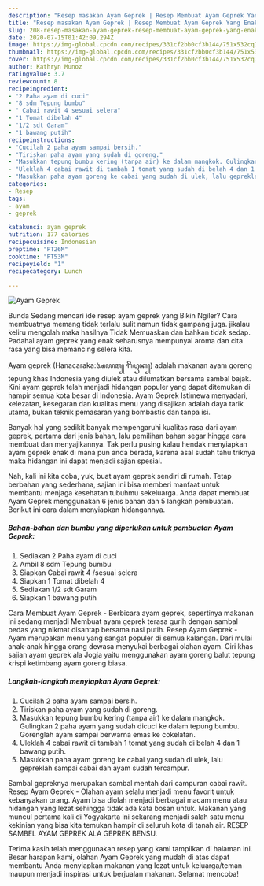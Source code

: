 ```yaml
---
description: "Resep masakan Ayam Geprek | Resep Membuat Ayam Geprek Yang Enak Dan Lezat"
title: "Resep masakan Ayam Geprek | Resep Membuat Ayam Geprek Yang Enak Dan Lezat"
slug: 208-resep-masakan-ayam-geprek-resep-membuat-ayam-geprek-yang-enak-dan-lezat
date: 2020-07-15T01:42:09.294Z
image: https://img-global.cpcdn.com/recipes/331cf2bb0cf3b144/751x532cq70/ayam-geprek-foto-resep-utama.jpg
thumbnail: https://img-global.cpcdn.com/recipes/331cf2bb0cf3b144/751x532cq70/ayam-geprek-foto-resep-utama.jpg
cover: https://img-global.cpcdn.com/recipes/331cf2bb0cf3b144/751x532cq70/ayam-geprek-foto-resep-utama.jpg
author: Kathryn Munoz
ratingvalue: 3.7
reviewcount: 8
recipeingredient:
- "2 Paha ayam di cuci"
- "8 sdm Tepung bumbu"
- " Cabai rawit 4 sesuai selera"
- "1 Tomat dibelah 4"
- "1/2 sdt Garam"
- "1 bawang putih"
recipeinstructions:
- "Cucilah 2 paha ayam sampai bersih."
- "Tiriskan paha ayam yang sudah di goreng."
- "Masukkan tepung bumbu kering (tanpa air) ke dalam mangkok. Gulingkan 2 paha ayam yang sudah dicuci ke dalam tepung bumbu. Gorenglah ayam sampai berwarna emas ke cokelatan."
- "Uleklah 4 cabai rawit di tambah 1 tomat yang sudah di belah 4 dan 1 bawang putih."
- "Masukkan paha ayam goreng ke cabai yang sudah di ulek, lalu gepreklah sampai cabai dan ayam sudah tercampur."
categories:
- Resep
tags:
- ayam
- geprek

katakunci: ayam geprek 
nutrition: 177 calories
recipecuisine: Indonesian
preptime: "PT26M"
cooktime: "PT53M"
recipeyield: "1"
recipecategory: Lunch

---
```



![Ayam Geprek](https://img-global.cpcdn.com/recipes/331cf2bb0cf3b144/751x532cq70/ayam-geprek-foto-resep-utama.jpg)

Bunda Sedang mencari ide resep ayam geprek yang Bikin Ngiler? Cara membuatnya memang tidak terlalu sulit namun tidak gampang juga. jikalau keliru mengolah maka hasilnya Tidak Memuaskan dan bahkan tidak sedap. Padahal ayam geprek yang enak seharusnya mempunyai aroma dan cita rasa yang bisa memancing selera kita.

Ayam geprek (Hanacaraka:ꦄꦪꦩ꧀ ꦒꦼꦥꦽꦏ꧀) adalah makanan ayam goreng tepung khas Indonesia yang diulek atau dilumatkan bersama sambal bajak. Kini ayam geprek telah menjadi hidangan populer yang dapat ditemukan di hampir semua kota besar di Indonesia. Ayam Geprek Istimewa menyadari, kelezatan, kesegaran dan kualitas menu yang disajikan adalah daya tarik utama, bukan teknik pemasaran yang bombastis dan tanpa isi.

Banyak hal yang sedikit banyak mempengaruhi kualitas rasa dari ayam geprek, pertama dari jenis bahan, lalu pemilihan bahan segar hingga cara membuat dan menyajikannya. Tak perlu pusing kalau hendak menyiapkan ayam geprek enak di mana pun anda berada, karena asal sudah tahu triknya maka hidangan ini dapat menjadi sajian spesial.


Nah, kali ini kita coba, yuk, buat ayam geprek sendiri di rumah. Tetap berbahan yang sederhana, sajian ini bisa memberi manfaat untuk membantu menjaga kesehatan tubuhmu sekeluarga. Anda dapat membuat Ayam Geprek menggunakan 6 jenis bahan dan 5 langkah pembuatan. Berikut ini cara dalam menyiapkan hidangannya.

<!--inarticleads1-->

##### Bahan-bahan dan bumbu yang diperlukan untuk pembuatan Ayam Geprek:

1. Sediakan 2 Paha ayam di cuci
1. Ambil 8 sdm Tepung bumbu
1. Siapkan  Cabai rawit 4 /sesuai selera
1. Siapkan 1 Tomat dibelah 4
1. Sediakan 1/2 sdt Garam
1. Siapkan 1 bawang putih


Cara Membuat Ayam Geprek - Berbicara ayam geprek, sepertinya makanan ini sedang menjadi Membuat ayam geprek terasa gurih dengan sambal pedas yang nikmat disantap bersama nasi putih. Resep Ayam Geprek - Ayam merupakan menu yang sangat populer di semua kalangan. Dari mulai anak-anak hingga orang dewasa menyukai berbagai olahan ayam. Ciri khas sajian ayam geprek ala Jogja yaitu menggunakan ayam goreng balut tepung krispi ketimbang ayam goreng biasa. 

<!--inarticleads2-->

##### Langkah-langkah menyiapkan Ayam Geprek:

1. Cucilah 2 paha ayam sampai bersih.
1. Tiriskan paha ayam yang sudah di goreng.
1. Masukkan tepung bumbu kering (tanpa air) ke dalam mangkok. Gulingkan 2 paha ayam yang sudah dicuci ke dalam tepung bumbu. Gorenglah ayam sampai berwarna emas ke cokelatan.
1. Uleklah 4 cabai rawit di tambah 1 tomat yang sudah di belah 4 dan 1 bawang putih.
1. Masukkan paha ayam goreng ke cabai yang sudah di ulek, lalu gepreklah sampai cabai dan ayam sudah tercampur.


Sambal gepreknya merupakan sambal mentah dari campuran cabai rawit. Resep Ayam Geprek - Olahan ayam selalu menjadi menu favorit untuk kebanyakan orang. Ayam bisa diolah menjadi berbagai macam menu atau hidangan yang lezat sehingga tidak ada kata bosan untuk. Makanan yang muncul pertama kali di Yogyakarta ini sekarang menjadi salah satu menu kekinian yang bisa kita temukan hampir di seluruh kota di tanah air. RESEP SAMBEL AYAM GEPREK ALA GEPREK BENSU. 

Terima kasih telah menggunakan resep yang kami tampilkan di halaman ini. Besar harapan kami, olahan Ayam Geprek yang mudah di atas dapat membantu Anda menyiapkan makanan yang lezat untuk keluarga/teman maupun menjadi inspirasi untuk berjualan makanan. Selamat mencoba!
